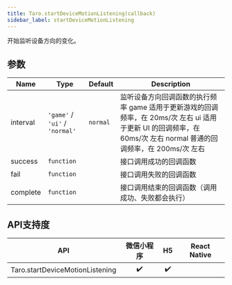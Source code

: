 ```yaml
---
title: Taro.startDeviceMotionListening(callback)
sidebar_label: startDeviceMotionListening
---
```


开始监听设备方向的变化。

## 参数

| Name | Type | Default | Description |
| --- | --- | --- | --- |
| interval | <code>&#x27;game&#x27;</code> / <code>&#x27;ui&#x27;</code> / <code>&#x27;normal&#x27;</code> | <code>normal</code> | 监听设备方向回调函数的执行频率 game 适用于更新游戏的回调频率，在 20ms/次 左右 ui 适用于更新 UI 的回调频率，在 60ms/次 左右 normal 普通的回调频率，在 200ms/次 左右 |
| success | <code>function</code> |  | 接口调用成功的回调函数 |
| fail | <code>function</code> |  | 接口调用失败的回调函数 |
| complete | <code>function</code> |  | 接口调用结束的回调函数（调用成功、失败都会执行） |

<!-- ## 示例代码 -->

## API支持度

| API | 微信小程序 | H5 | React Native |
| :-: | :-: | :-: | :-: |
| Taro.startDeviceMotionListening | ✔️ | ✔️ |  |

